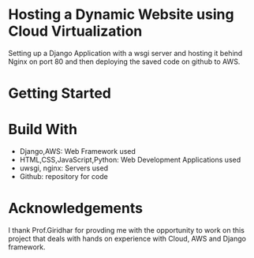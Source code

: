 # Hosting a Dynamic Website using Cloud Virtualization
Setting up a Django Application with a wsgi server 
and hosting it behind Nginx on port 80 and then deploying the saved code on github to AWS.

# Getting Started


# Build With
* Django,AWS: Web Framework used
* HTML,CSS,JavaScript,Python: Web Development Applications used
* uwsgi, nginx: Servers used
* Github: repository for code

# Acknowledgements
I thank Prof.Giridhar for provding me with the opportunity to work on this project that deals with hands on experience with Cloud, AWS and Django framework.

